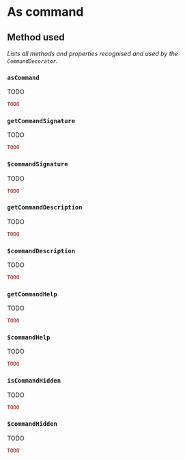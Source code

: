 # As command

## Method used
*Lists all methods and properties recognised and used by the `CommandDecorator`.*

### `asCommand`
TODO

```php
TODO
```

### `getCommandSignature`
TODO

```php
TODO
```

### `$commandSignature`
TODO

```php
TODO
```

### `getCommandDescription`
TODO

```php
TODO
```

### `$commandDescription`
TODO

```php
TODO
```

### `getCommandHelp`
TODO

```php
TODO
```

### `$commandHelp`
TODO

```php
TODO
```

### `isCommandHidden`
TODO

```php
TODO
```

### `$commandHidden`
TODO

```php
TODO
```
